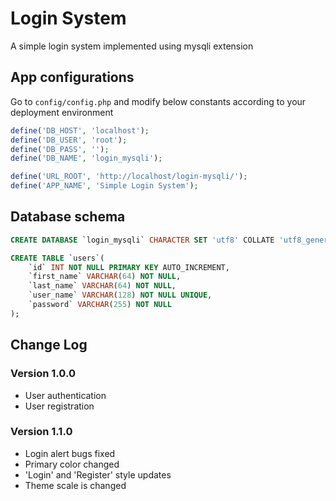 # Login System

A simple login system implemented using mysqli extension

## App configurations

Go to ```config/config.php``` and modify below constants according to your deployment environment

``` PHP
define('DB_HOST', 'localhost');
define('DB_USER', 'root');
define('DB_PASS', '');
define('DB_NAME', 'login_mysqli');

define('URL_ROOT', 'http://localhost/login-mysqli/');
define('APP_NAME', 'Simple Login System');
```

## Database schema

```SQL
CREATE DATABASE `login_mysqli` CHARACTER SET 'utf8' COLLATE 'utf8_general_ci';

CREATE TABLE `users`(
    `id` INT NOT NULL PRIMARY KEY AUTO_INCREMENT,
    `first_name` VARCHAR(64) NOT NULL,
    `last_name` VARCHAR(64) NOT NULL,
    `user_name` VARCHAR(128) NOT NULL UNIQUE,
    `password` VARCHAR(255) NOT NULL
);
```

## Change Log

### Version 1.0.0

- User authentication
- User registration

### Version 1.1.0

- Login alert bugs fixed
- Primary color changed
- 'Login' and 'Register' style updates
- Theme scale is changed
